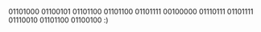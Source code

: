 01101000 01100101 01101100 01101100 01101111 00100000 01110111 01101111 01110010 01101100 01100100 :)
